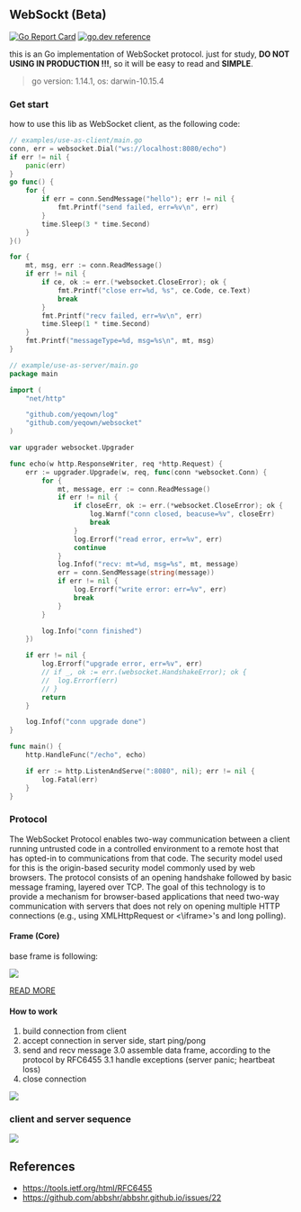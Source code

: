 ## WebSockt (Beta)

[![Go Report Card](https://goreportcard.com/badge/github.com/yeqown/websocket)](https://goreportcard.com/report/github.com/yeqown/websocket) [![go.dev reference](https://img.shields.io/badge/go.dev-reference-007d9c?logo=go&logoColor=white&style=flat-square)](https://pkg.go.dev/github.com/yeqown/websocket)

this is an Go implementation of WebSocket protocol. just for study, **DO NOT USING IN PRODUCTION !!!**, so it will be easy to read and **SIMPLE**.

> go version: 1.14.1, os: darwin-10.15.4

### Get start

how to use this lib as WebSocket client, as the following code:

```go
// examples/use-as-client/main.go
conn, err = websocket.Dial("ws://localhost:8080/echo")
if err != nil {
    panic(err)
}
go func() {
    for {
        if err = conn.SendMessage("hello"); err != nil {
            fmt.Printf("send failed, err=%v\n", err)
        }
        time.Sleep(3 * time.Second)
    }
}()

for {
    mt, msg, err := conn.ReadMessage()
    if err != nil {
        if ce, ok := err.(*websocket.CloseError); ok {
            fmt.Printf("close err=%d, %s", ce.Code, ce.Text)
            break
        }
        fmt.Printf("recv failed, err=%v\n", err)
        time.Sleep(1 * time.Second)
    }
    fmt.Printf("messageType=%d, msg=%s\n", mt, msg)
}
```

```go
// example/use-as-server/main.go
package main

import (
    "net/http"

    "github.com/yeqown/log"
    "github.com/yeqown/websocket"
)

var upgrader websocket.Upgrader

func echo(w http.ResponseWriter, req *http.Request) {
    err := upgrader.Upgrade(w, req, func(conn *websocket.Conn) {
        for {
            mt, message, err := conn.ReadMessage()
            if err != nil {
                if closeErr, ok := err.(*websocket.CloseError); ok {
                    log.Warnf("conn closed, beacuse=%v", closeErr)
                    break
                }
                log.Errorf("read error, err=%v", err)
                continue
            }
            log.Infof("recv: mt=%d, msg=%s", mt, message)
            err = conn.SendMessage(string(message))
            if err != nil {
                log.Errorf("write error: err=%v", err)
                break
            }
        }

        log.Info("conn finished")
    })

    if err != nil {
        log.Errorf("upgrade error, err=%v", err)
        // if _, ok := err.(websocket.HandshakeError); ok {
        // 	log.Errorf(err)
        // }
        return
    }

    log.Infof("conn upgrade done")
}

func main() {
    http.HandleFunc("/echo", echo)

    if err := http.ListenAndServe(":8080", nil); err != nil {
        log.Fatal(err)
    }
}
```

### Protocol

The WebSocket Protocol enables two-way communication between a client running untrusted code in a controlled environment to a remote host that has opted-in to communications from that code.  The security model used for this is the origin-based security model commonly used by web browsers.  The protocol consists of an opening handshake followed by basic message framing, layered over TCP.  The goal of this technology is to provide a mechanism for browser-based applications that need two-way communication with servers that does not rely on opening multiple HTTP connections (e.g., using XMLHttpRequest or <\iframe>'s and long polling).

#### Frame (Core)

base frame is following:

<img align="center" src="./static/websocket-frame.svg"/>

[READ MORE](./docs/frame.md)

#### How to work

1. build connection from client
2. accept connection in server side, start ping/pong
3. send and recv message
    3.0 assemble data frame, according to the protocol by RFC6455
    3.1 handle exceptions (server panic; heartbeat loss)
4. close connection

<img align="center" src="./static/websocket-process.svg"/>

### client and server sequence

<img align="center" src="./static/websocket-seq.svg">

## References

* https://tools.ietf.org/html/RFC6455
* https://github.com/abbshr/abbshr.github.io/issues/22